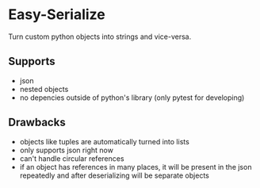 
# Easy-Serialize

Turn custom python objects into strings and vice-versa.

## Supports

- json
- nested objects
- no depencies outside of python's library (only pytest for developing)

## Drawbacks

- objects like tuples are automatically turned into lists
- only supports json right now
- can't handle circular references
- if an object has references in many places, it will be present in the json repeatedly and after deserializing will be separate objects

